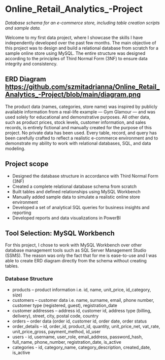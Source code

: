 # Online_Retail_Analytics_-Project
*Database schema for an e-commerce store, including table creation scripts and sample data.*

Welcome to my first data project, where I showcase the skills I have independently developed over the past few months.
The main objective of this project was to design and build a relational database from scratch for a sample online store using MySQL. The entire structure was designed according to the principles of Third Normal Form (3NF) to ensure data integrity and consistency.

## ERD Diagram https://github.com/szmitadrianna/Online_Retail_Analytics_-Project/blob/main/diagram.png

The product data (names, categories, store name) was inspired by publicly available information from a real-life example — Gym Glamour — and was used solely for educational and demonstrative purposes. All other data, such as product prices, stock levels, customer information, and sales records, is entirely fictional and manually created for the purpose of this project.
No private data has been used. Every table, record, and query has been carefully crafted to reflect a realistic e-commerce environment and to demonstrate my ability to work with relational databases, SQL, and data modeling.

## Project scope

* Designed the database structure in accordance with Third Normal Form (3NF)
* Created a complete relational database schema from scratch
* Built tables and defined relationships using MySQL Workbench
* Manually added sample data to simulate a realistic online store environment
* Developed a set of analytical SQL queries for business insights and reporting
* Developed reports and data visualizations in PowerBI

## Tool Selection: MySQL Workbench

For this project, I chose to work with MySQL Workbench over other database management tools such as SQL Server Management Studio (SSMS). The reason was only the fact that for me is ease-to-use and I was able to create ERD diagram directly from the schema without creating tables.

### Database Structure

* products – product information i.e. id, name, unit_price, id_category, size)
* customers – customer data i.e. name, surname, email, phone number, customer type (registered, guest), registration_date
* customer addresses – address id, customer id, address type (billing, delivery), street, city, postal code, country
* orders – order data (order id, customer id, order date, order status
* order_details – id, order_id, product_id, quantity, unit_price_net, vat_rate, unit_price_gross, payment_method, id_user
* users - id, username, user_role, email_address, password_hash, full_name, phone_number, registration_date, is_active
* categories - id, category_name, category_description, created_date, is_active



